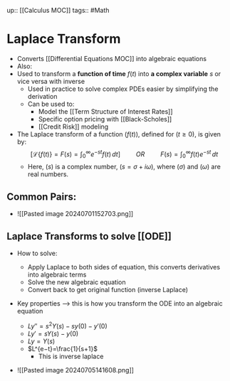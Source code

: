 up:: [[Calculus MOC]]
tags:: #Math
# Laplace Transform
- Converts [[Differential Equations MOC]] into algebraic equations
- Also:
- Used to transform a **function of time** $f(t)$ into **a complex variable** $s$ or vice versa with inverse
	- Used in practice to solve complex PDEs easier by simplifying the derivation
	- Can be used to:
		- Model the [[Term Structure of Interest Rates]]
		- Specific option pricing with [[Black-Scholes]]
		- [[Credit Risk]] modeling
- The Laplace transform of a function $( f(t) )$, defined for $( t \geq 0 )$, is given by: $$[ \mathcal{L}\{f(t)\} = F(s) = \int_0^\infty e^{-st} f(t) \, dt ] \hspace{1cm} OR \hspace{1cm} F(s) = \int_{0}^{\infty} f(t) e^{-st} \, dt$$
	- Here, $( s )$ is a complex number, $( s = \sigma + i\omega )$, where $( \sigma )$ and $( \omega )$ are real numbers.
## Common Pairs:
- ![[Pasted image 20240701152703.png]]


## Laplace Transforms to solve [[ODE]]
- How to solve:
	- Apply Laplace to both sides of equation, this converts derivatives into algebraic terms
	- Solve the new algebraic equation
	- Convert back to get original function (inverse Laplace)

- Key properties --> this is how you transform the ODE into an algebraic equation
	- $L{y′′}=s^2Y(s)−sy(0)−y′(0)$
	- $L{y′}=sY(s)−y(0)$
	- $L{y}=Y(s)$
	- $L^{e−t}=\frac{1}{s+1}$ 
		- This is inverse laplace



- ![[Pasted image 20240705141608.png]]
